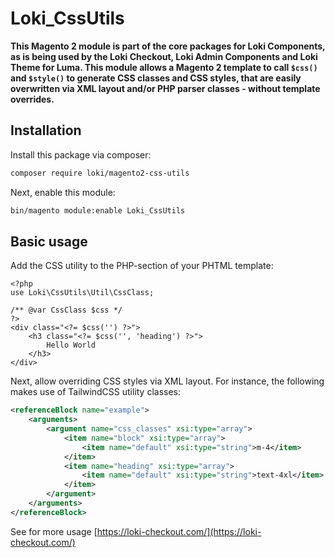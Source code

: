 # Loki_CssUtils

**This Magento 2 module is part of the core packages for Loki Components, as is being used by the Loki Checkout, Loki Admin Components and Loki Theme for Luma. This module allows a Magento 2 template to call `$css()` and `$style()` to generate CSS classes and CSS styles, that are easily overwritten via XML layout and/or PHP parser classes - without template overrides.**

## Installation
Install this package via composer:
```bash
composer require loki/magento2-css-utils
```

Next, enable this module:
```bash
bin/magento module:enable Loki_CssUtils
```

## Basic usage
Add the CSS utility to the PHP-section of your PHTML template:
```phtml
<?php
use Loki\CssUtils\Util\CssClass;

/** @var CssClass $css */
?>
<div class="<?= $css('') ?>">
    <h3 class="<?= $css('', 'heading') ?>">
        Hello World
    </h3>
</div>
```

Next, allow overriding CSS styles via XML layout. For instance, the following makes use of TailwindCSS utility classes:
```xml
<referenceBlock name="example">
    <arguments>
        <argument name="css_classes" xsi:type="array">
            <item name="block" xsi:type="array">
                <item name="default" xsi:type="string">m-4</item>
            </item>
            <item name="heading" xsi:type="array">
                <item name="default" xsi:type="string">text-4xl</item>
            </item>
        </argument>
    </arguments>
</referenceBlock>
```

See for more usage [https://loki-checkout.com/](https://loki-checkout.com/)
